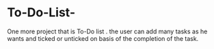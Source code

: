 # To-Do-List-
One more project that is To-Do list . the user can add many tasks as he wants and ticked or unticked on basis of the completion of the task.

